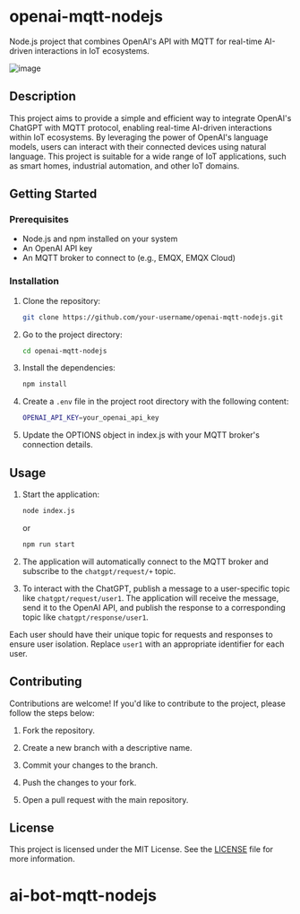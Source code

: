 # openai-mqtt-nodejs

Node.js project that combines OpenAI's API with MQTT for real-time AI-driven interactions in IoT ecosystems.

![image](./overview.png)

## Description

This project aims to provide a simple and efficient way to integrate OpenAI's ChatGPT with MQTT protocol, enabling real-time AI-driven interactions within IoT ecosystems. By leveraging the power of OpenAI's language models, users can interact with their connected devices using natural language. This project is suitable for a wide range of IoT applications, such as smart homes, industrial automation, and other IoT domains.

## Getting Started

### Prerequisites

- Node.js and npm installed on your system
- An OpenAI API key
- An MQTT broker to connect to (e.g., EMQX, EMQX Cloud)

### Installation

1. Clone the repository:

    ```bash
    git clone https://github.com/your-username/openai-mqtt-nodejs.git
    ```

2. Go to the project directory:

    ```bash
    cd openai-mqtt-nodejs
    ```

3. Install the dependencies:

    ```bash
    npm install
    ```

4. Create a `.env` file in the project root directory with the following content:

    ```bash
    OPENAI_API_KEY=your_openai_api_key
    ```

5. Update the OPTIONS object in index.js with your MQTT broker's connection details.

## Usage

1. Start the application:

    ```bash
    node index.js
    ````

    or

    ```bash
    npm run start
    ```

2. The application will automatically connect to the MQTT broker and subscribe to the `chatgpt/request/+` topic.

3. To interact with the ChatGPT, publish a message to a user-specific topic like `chatgpt/request/user1`. The application will receive the message, send it to the OpenAI API, and publish the response to a corresponding topic like `chatgpt/response/user1`.

Each user should have their unique topic for requests and responses to ensure user isolation. Replace `user1` with an appropriate identifier for each user.

## Contributing

Contributions are welcome! If you'd like to contribute to the project, please follow the steps below:

1. Fork the repository.

2. Create a new branch with a descriptive name.

3. Commit your changes to the branch.

4. Push the changes to your fork.

5. Open a pull request with the main repository.

## License

This project is licensed under the MIT License. See the [LICENSE](https://github.com/ysfscream/openai-mqtt-nodejs/blob/main/LICENSE) file for more information.
# ai-bot-mqtt-nodejs
